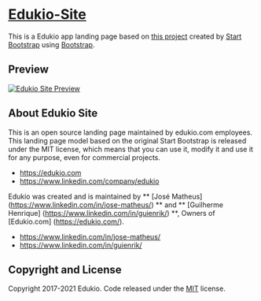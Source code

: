# [Edukio-Site](https://edukio.com)

This is a Edukio app landing page based on [this project](https://github.com/BlackrockDigital/startbootstrap-new-age) created by [Start Bootstrap](http://startbootstrap.com/) using [Bootstrap](http://getbootstrap.com/).

## Preview

[![Edukio Site Preview](https://raw.githubusercontent.com/GuiEnrik/edukio-site/master/img/home_page.png)](https://edukio.com/)

## About Edukio Site

This is an open source landing page maintained by edukio.com employees. This landing page model based on the original Start Bootstrap is released under the MIT license, which means that you can use it, modify it and use it for any purpose, even for commercial projects.

* https://edukio.com
* https://www.linkedin.com/company/edukio

Edukio was created and is maintained by ** [José Matheus] (https://www.linkedin.com/in/jose-matheus/) ** and ** [Guilherme Henrique] (https://www.linkedin.com/in/guienrik/) **, Owners of [Edukio.com] (https://edukio.com/).

* https://www.linkedin.com/in/jose-matheus/
* https://www.linkedin.com/in/guienrik/

## Copyright and License

Copyright 2017-2021 Edukio. Code released under the [MIT](https://raw.githubusercontent.com/GuiEnrik/edukio-site/master/LICENSE) license.

